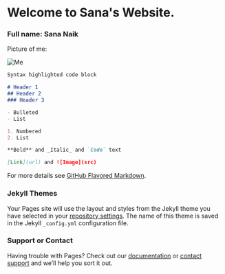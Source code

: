 # Welcome to Sana's Website.
### Full name: Sana Naik
Picture of me:

![Me](https://static.wikia.nocookie.net/disney/images/a/ae/Fish-out-of-Water-chicken-little-23921083-300-400.jpeg/revision/latest/top-crop/width/360/height/450?cb=20120126013406)

```markdown
Syntax highlighted code block

# Header 1
## Header 2
### Header 3

- Bulleted
- List

1. Numbered
2. List

**Bold** and _Italic_ and `Code` text

[Link](url) and ![Image](src)
```

For more details see [GitHub Flavored Markdown](https://guides.github.com/features/mastering-markdown/).

### Jekyll Themes

Your Pages site will use the layout and styles from the Jekyll theme you have selected in your [repository settings](https://github.com/sanasnaik/APCSA-Website/settings/pages). The name of this theme is saved in the Jekyll `_config.yml` configuration file.

### Support or Contact

Having trouble with Pages? Check out our [documentation](https://docs.github.com/categories/github-pages-basics/) or [contact support](https://support.github.com/contact) and we’ll help you sort it out.
